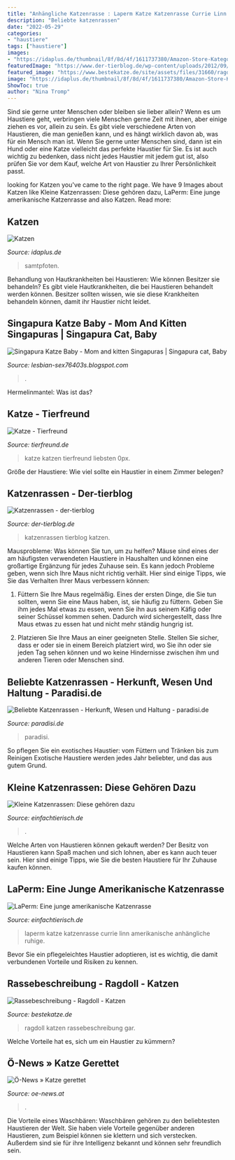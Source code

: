 ```yaml
---
title: "Anhängliche Katzenrasse : Laperm Katze Katzenrasse Currie Linn Amerikanische Anhängliche Ruhige"
description: "Beliebte katzenrassen"
date: "2022-05-29"
categories:
- "haustiere"
tags: ["haustiere"]
images:
- "https://idaplus.de/thumbnail/8f/8d/4f/1611737380/Amazon-Store-Kategorie-Katze-750x750_800x800.jpg"
featuredImage: "https://www.der-tierblog.de/wp-content/uploads/2012/09/Diego10-1000x667.jpg"
featured_image: "https://www.bestekatze.de/site/assets/files/31660/ragdoll_rasse_5.600x0.jpg"
image: "https://idaplus.de/thumbnail/8f/8d/4f/1611737380/Amazon-Store-Kategorie-Katze-750x750_800x800.jpg"
ShowToc: true
author: "Nina Tromp"
---
```



Sind sie gerne unter Menschen oder bleiben sie lieber allein?
Wenn es um Haustiere geht, verbringen viele Menschen gerne Zeit mit ihnen, aber einige ziehen es vor, allein zu sein. Es gibt viele verschiedene Arten von Haustieren, die man genießen kann, und es hängt wirklich davon ab, was für ein Mensch man ist. Wenn Sie gerne unter Menschen sind, dann ist ein Hund oder eine Katze vielleicht das perfekte Haustier für Sie. Es ist auch wichtig zu bedenken, dass nicht jedes Haustier mit jedem gut ist, also prüfen Sie vor dem Kauf, welche Art von Haustier zu Ihrer Persönlichkeit passt.

	

		
looking for Katzen you've came to the right page. We have 9 Images about Katzen like Kleine Katzenrassen: Diese gehören dazu, LaPerm: Eine junge amerikanische Katzenrasse and also Katzen. Read more:
		
    
## Katzen

<img loading=lazy src="https://idaplus.de/thumbnail/8f/8d/4f/1611737380/Amazon-Store-Kategorie-Katze-750x750_800x800.jpg" onerror="this.onerror=null;this.src='https://tse2.mm.bing.net/th?id=OIP.-l4xcJ55k9AMN248r6O8pwHaHa&amp;pid=15.1';" alt="Katzen">

_Source: idaplus.de_

>samtpfoten. 

	

Behandlung von Hautkrankheiten bei Haustieren: Wie können Besitzer sie behandeln?
Es gibt viele Hautkrankheiten, die bei Haustieren behandelt werden können. Besitzer sollten wissen, wie sie diese Krankheiten behandeln können, damit ihr Haustier nicht leidet.

    
## Singapura Katze Baby - Mom And Kitten Singapuras | Singapura Cat, Baby

<img loading=lazy src="https://www.der-zooexperte.de/image/catalog/Der Zoo Exsperte/Blog/singapura-katzenfutter-und-rasseportrait.jpg" onerror="this.onerror=null;this.src='https://tse1.mm.bing.net/th?id=OIP.qknwj-rkeqVunfEfH31r5gHaEW&amp;pid=15.1';" alt="Singapura Katze Baby - Mom and kitten Singapuras | Singapura cat, Baby">

_Source: lesbian-sex76403s.blogspot.com_

>. 

	

Hermelinmantel: Was ist das?

    
## Katze - Tierfreund

<img loading=lazy src="https://www.tierfreund.de/wp-content/uploads/2012/07/wiki_pd_0PX-1.jpg" onerror="this.onerror=null;this.src='https://tse3.mm.bing.net/th?id=OIP.vpNMqOYg68DxcZYeTas7xQAAAA&amp;pid=15.1';" alt="Katze - Tierfreund">

_Source: tierfreund.de_

>katze katzen tierfreund liebsten 0px. 

	

Größe der Haustiere: Wie viel sollte ein Haustier in einem Zimmer belegen?

    
## Katzenrassen - Der-tierblog

<img loading=lazy src="https://www.der-tierblog.de/wp-content/uploads/2012/09/Diego10-1000x667.jpg" onerror="this.onerror=null;this.src='https://tse4.mm.bing.net/th?id=OIP.ny-fXagUnkHYGAfiGZwf4AHaE8&amp;pid=15.1';" alt="Katzenrassen - der-tierblog">

_Source: der-tierblog.de_

>katzenrassen tierblog katzen. 

	

Mausprobleme: Was können Sie tun, um zu helfen?
Mäuse sind eines der am häufigsten verwendeten Haustiere in Haushalten und können eine großartige Ergänzung für jedes Zuhause sein. Es kann jedoch Probleme geben, wenn sich Ihre Maus nicht richtig verhält. Hier sind einige Tipps, wie Sie das Verhalten Ihrer Maus verbessern können:
1. Füttern Sie Ihre Maus regelmäßig. Eines der ersten Dinge, die Sie tun sollten, wenn Sie eine Maus haben, ist, sie häufig zu füttern. Geben Sie ihm jedes Mal etwas zu essen, wenn Sie ihn aus seinem Käfig oder seiner Schüssel kommen sehen. Dadurch wird sichergestellt, dass Ihre Maus etwas zu essen hat und nicht mehr ständig hungrig ist.

2. Platzieren Sie Ihre Maus an einer geeigneten Stelle. Stellen Sie sicher, dass er oder sie in einem Bereich platziert wird, wo Sie ihn oder sie jeden Tag sehen können und wo keine Hindernisse zwischen ihm und anderen Tieren oder Menschen sind.

    
## Beliebte Katzenrassen - Herkunft, Wesen Und Haltung - Paradisi.de

<img loading=lazy src="https://www.paradisi.de/images/artikel/23142-0-800-450-copy.jpg" onerror="this.onerror=null;this.src='https://tse4.mm.bing.net/th?id=OIP.Jba3lg6XO-7Sw36xIsQPTAHaEK&amp;pid=15.1';" alt="Beliebte Katzenrassen - Herkunft, Wesen und Haltung - paradisi.de">

_Source: paradisi.de_

>paradisi. 

	

So pflegen Sie ein exotisches Haustier: vom Füttern und Tränken bis zum Reinigen
Exotische Haustiere werden jedes Jahr beliebter, und das aus gutem Grund.

    
## Kleine Katzenrassen: Diese Gehören Dazu

<img loading=lazy src="https://einfachtierisch.de/media/cache/resolve/seo_social_image_filter/cms/2014/07/singapura-katze-liegt-auf-decke-shutterstock-Jenni-Ferreira.jpg" onerror="this.onerror=null;this.src='https://tse3.mm.bing.net/th?id=OIP.6SMGqLRLDj2AjPoE64li1QHaFj&amp;pid=15.1';" alt="Kleine Katzenrassen: Diese gehören dazu">

_Source: einfachtierisch.de_

>. 

	

Welche Arten von Haustieren können gekauft werden?
Der Besitz von Haustieren kann Spaß machen und sich lohnen, aber es kann auch teuer sein. Hier sind einige Tipps, wie Sie die besten Haustiere für Ihr Zuhause kaufen können.

    
## LaPerm: Eine Junge Amerikanische Katzenrasse

<img loading=lazy src="https://einfachtierisch.de/media/cache/article_main_image/cms/2015/06/laperm-katze-shutterstock-Linn-Currie.jpg?595617" onerror="this.onerror=null;this.src='https://tse2.mm.bing.net/th?id=OIP.O_225Ni3jf94H_Ezhq5TlgHaFh&amp;pid=15.1';" alt="LaPerm: Eine junge amerikanische Katzenrasse">

_Source: einfachtierisch.de_

>laperm katze katzenrasse currie linn amerikanische anhängliche ruhige. 

	

Bevor Sie ein pflegeleichtes Haustier adoptieren, ist es wichtig, die damit verbundenen Vorteile und Risiken zu kennen.

    
## Rassebeschreibung - Ragdoll - Katzen

<img loading=lazy src="https://www.bestekatze.de/site/assets/files/31660/ragdoll_rasse_5.600x0.jpg" onerror="this.onerror=null;this.src='https://tse1.mm.bing.net/th?id=OIP.VdUQ2gdEAnfUeSNqmzCqBwHaEL&amp;pid=15.1';" alt="Rassebeschreibung - Ragdoll - Katzen">

_Source: bestekatze.de_

>ragdoll katzen rassebeschreibung gar. 

	

Welche Vorteile hat es, sich um ein Haustier zu kümmern?

    
## Ö-News » Katze Gerettet

<img loading=lazy src="https://www.oe-news.at/wp-content/uploads/2020/04/Katz1-640x480.jpg" onerror="this.onerror=null;this.src='https://tse3.mm.bing.net/th?id=OIP.uYtuZAmJV9jG4Yj_6on6BQHaFj&amp;pid=15.1';" alt="Ö-News » Katze gerettet">

_Source: oe-news.at_

>. 

	

Die Vorteile eines Waschbären:
Waschbären gehören zu den beliebtesten Haustieren der Welt. Sie haben viele Vorteile gegenüber anderen Haustieren, zum Beispiel können sie klettern und sich verstecken. Außerdem sind sie für ihre Intelligenz bekannt und können sehr freundlich sein.

